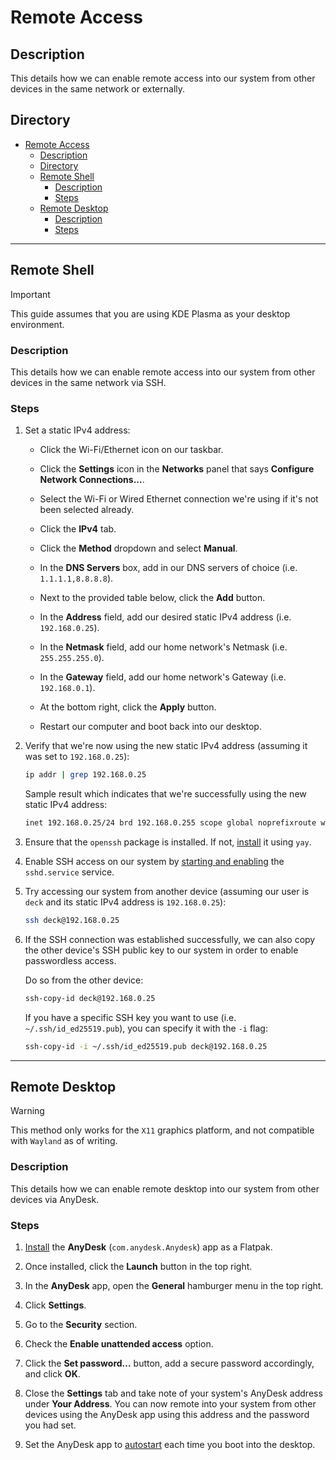# Remote Access

## Description

This details how we can enable remote access into our system from other devices in the same network or externally.

## Directory

- [Remote Access](#remote-access)
  - [Description](#description)
  - [Directory](#directory)
  - [Remote Shell](#remote-shell)
    - [Description](#description-1)
    - [Steps](#steps)
  - [Remote Desktop](#remote-desktop)
    - [Description](#description-2)
    - [Steps](#steps-1)

---

## Remote Shell

> [!IMPORTANT]  
> This guide assumes that you are using KDE Plasma as your desktop environment.

### Description

This details how we can enable remote access into our system from other devices in the same network via SSH.

### Steps

1. Set a static IPv4 address:

   - Click the Wi-Fi/Ethernet icon on our taskbar.

   - Click the **Settings** icon in the **Networks** panel that says **Configure Network Connections...**.

   - Select the Wi-Fi or Wired Ethernet connection we're using if it's not been selected already.

   - Click the **IPv4** tab.

   - Click the **Method** dropdown and select **Manual**.

   - In the **DNS Servers** box, add in our DNS servers of choice (i.e. `1.1.1.1,8.8.8.8`).

   - Next to the provided table below, click the **Add** button.

   - In the **Address** field, add our desired static IPv4 address (i.e. `192.168.0.25`).

   - In the **Netmask** field, add our home network's Netmask (i.e. `255.255.255.0`).

   - In the **Gateway** field, add our home network's Gateway (i.e. `192.168.0.1`).

   - At the bottom right, click the **Apply** button.

   - Restart our computer and boot back into our desktop.

2. Verify that we're now using the new static IPv4 address (assuming it was set to `192.168.0.25`):

    ```sh
    ip addr | grep 192.168.0.25
    ```

    Sample result which indicates that we're successfully using the new static IPv4 address:

    ```sh
    inet 192.168.0.25/24 brd 192.168.0.255 scope global noprefixroute wlp4s0
    ```

3. Ensure that the `openssh` package is installed. If not, [install](yay.md#install) it using `yay`.

4. Enable SSH access on our system by [starting and enabling](autostart.md#start-and-enable-service) the `sshd.service` service.

5. Try accessing our system from another device (assuming our user is `deck` and its static IPv4 address is `192.168.0.25`):

    ```sh
    ssh deck@192.168.0.25
    ```

6. If the SSH connection was established successfully, we can also copy the other device's SSH public key to our system in order to enable passwordless access.

    Do so from the other device:

    ```sh
    ssh-copy-id deck@192.168.0.25
    ```

    If you have a specific SSH key you want to use (i.e. `~/.ssh/id_ed25519.pub`), you can specify it with the `-i` flag:

    ```sh
    ssh-copy-id -i ~/.ssh/id_ed25519.pub deck@192.168.0.25
    ```

---

## Remote Desktop

> [!WARNING]  
> This method only works for the `X11` graphics platform, and not compatible with `Wayland` as of writing.

### Description

This details how we can enable remote desktop into our system from other devices via AnyDesk.

### Steps

1. [Install](flatpak.md#install) the **AnyDesk** (`com.anydesk.Anydesk`) app as a Flatpak.

2. Once installed, click the **Launch** button in the top right.

3. In the **AnyDesk** app, open the **General** hamburger menu in the top right.

4. Click **Settings**.

5.  Go to the **Security** section.

6.  Check the **Enable unattended access** option.

7.  Click the **Set password...** button, add a secure password accordingly, and click **OK**.

8.  Close the **Settings** tab and take note of your system's AnyDesk address under **Your Address**. You can now remote into your system from other devices using the AnyDesk app using this address and the password you had set.

9.  Set the AnyDesk app to [autostart](autostart.md#add-application-to-autostart) each time you boot into the desktop.
